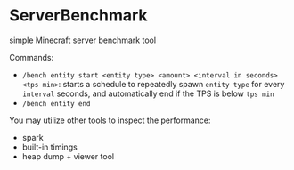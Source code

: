 # ServerBenchmark

simple Minecraft server benchmark tool

Commands:
- `/bench entity start <entity type> <amount> <interval in seconds> <tps min>`: starts a schedule to repeatedly spawn `entity type` for every `interval` seconds, and automatically end if the TPS is below `tps min`
- `/bench entity end`

You may utilize other tools to inspect the performance:
- spark
- built-in timings
- heap dump + viewer tool
